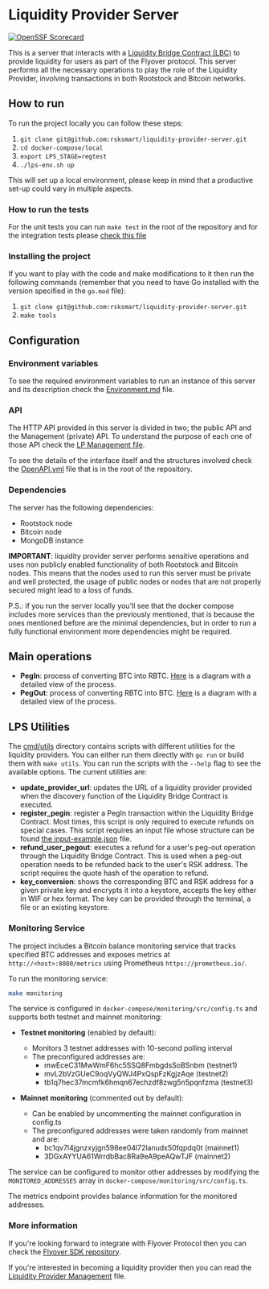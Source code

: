 # Liquidity Provider Server
[![OpenSSF Scorecard](https://api.scorecard.dev/projects/github.com/rsksmart/liquidity-provider-server/badge)](https://scorecard.dev/viewer/?uri=github.com/rsksmart/liquidity-provider-server)

This is a server that interacts with a [Liquidity Bridge Contract (LBC)](https://github.com/rsksmart/liquidity-bridge-contract) to provide liquidity for users
as part of the Flyover protocol. This server performs all the necessary operations to play the role of the Liquidity Provider, involving transactions in both
Rootstock and Bitcoin networks.

## How to run
To run the project locally you can follow these steps:

1. `git clone git@github.com:rsksmart/liquidity-provider-server.git`
2. `cd docker-compose/local`
3. `export LPS_STAGE=regtest`
4. `./lps-env.sh up`

This will set up a local environment, please keep in mind that a productive set-up could vary in multiple aspects.

### How to run the tests
For the unit tests you can run `make test` in the root of the repository and for the integration tests please [check this file](test/integration/Readme.md)

### Installing the project
If you want to play with the code and make modifications to it then run the following commands (remember that you need to have Go installed with the version
specified in the `go.mod` file):
1. `git clone git@github.com:rsksmart/liquidity-provider-server.git`
2. `make tools`

## Configuration

### Environment variables
To see the required environment variables to run an instance of this server and its description check the [Environment.md](docs/Environment.md) file.

### API
The HTTP API provided in this server is divided in two; the public API and the Management (private) API. To understand the purpose of each one of those
API check the [LP Management file](docs/LP-Management.md#context).

To see the details of the interface itself and the structures involved check the [OpenAPI.yml](OpenApi.yml) file that is in the root of the repository.

### Dependencies
The server has the following dependencies:
- Rootstock node
- Bitcoin node
- MongoDB instance

**IMPORTANT**: liquidity provider server performs sensitive operations and uses non publicly enabled functionality of both Rootstock and Bitcoin nodes.
This means that the nodes used to run this server must be private and well protected, the usage of public nodes or nodes that are not properly secured
might lead to a loss of funds.

P.S.: if you run the server locally you'll see that the docker compose includes more services than the previously mentioned, that is because the ones
mentioned before are the minimal dependencies, but in order to run a fully functional environment more dependencies might be required.

## Main operations
- **PegIn**: process of converting BTC into RBTC. [Here](docs/diagrams/PegIn.mmd) is a diagram with a detailed view of the process.
- **PegOut**: process of converting RBTC into BTC. [Here](docs/diagrams/PegOut.mmd) is a diagram with a detailed view of the process.

## LPS Utilities
The [cmd/utils](cmd/utils) directory contains scripts with different utilities for the liquidity providers. You can either run them directly
with `go run` or build them with `make utils`. You can run the scripts with the `--help` flag to see the available options. The current utilities are:
- **update_provider_url**: updates the URL of a liquidity provider provided when the discovery function of the Liquidity Bridge Contract is executed.
- **register_pegin**: register a PegIn transaction within the Liquidity Bridge Contract. Most times, this script is only required to execute refunds
on special cases. This script requires an input file whose structure can be found [the input-example.json](cmd/utils/register_pegin/input-example.json) file.
- **refund_user_pegout**: executes a refund for a user's peg-out operation through the Liquidity Bridge Contract. This is used when a peg-out operation needs to be refunded back to the user's RSK address. The script requires the quote hash of the operation to refund.
- **key_conversion**: shows the corresponding BTC and RSK address for a given private key and encrypts it into a keystore, accepts the key either in WIF or hex format. The key can be provided through the terminal, a file or an existing keystore.

### Monitoring Service
The project includes a Bitcoin balance monitoring service that tracks specified BTC addresses and exposes metrics at `http://<host>:8080/metrics` using Prometheus `https://prometheus.io/`.

To run the monitoring service:
```bash
make monitoring
```
The service is configured in `docker-compose/monitoring/src/config.ts` and supports both testnet and mainnet monitoring:

- **Testnet monitoring** (enabled by default):
  - Monitors 3 testnet addresses with 10-second polling interval
  - The preconfigured addresses are:
    - mwEceC31MwWmF6hc5SSQ8FmbgdsSoBSnbm (testnet1)
    - mvL2bVzGUeC9oqVyQWJ4PxQspFzKgjzAqe (testnet2)
    - tb1q7hec37mcmfk6hmqn67echzdf8zwg5n5pqnfzma (testnet3)

- **Mainnet monitoring** (commented out by default):
  - Can be enabled by uncommenting the mainnet configuration in config.ts
  - The preconfigured addresses were taken randomly from mainnet and are:
    - bc1qv7l4jgnzxyjgn598ee04l72lanudx50fqpdq0t (mainnet1)
    - 3DGxAYYUA61WrrdbBac8Ra9eA9peAQwTJF (mainnet2)

The service can be configured to monitor other addresses by modifying the `MONITORED_ADDRESSES` array in `docker-compose/monitoring/src/config.ts`.

The metrics endpoint provides balance information for the monitored addresses.


### More information
If you're looking forward to integrate with Flyover Protocol then you can check the [Flyover SDK repository](https://github.com/rsksmart/unified-bridges-sdk/tree/main/packages/flyover-sdk).

If you're interested in becoming a liquidity provider then you can read the [Liquidity Provider Management](docs/LP-Management.md) file.
